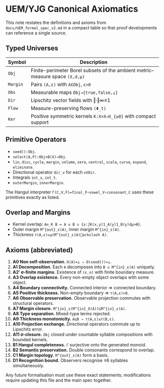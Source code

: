 # UEM/YJG Canonical Axiomatics

This note restates the definitions and axioms from `docs/UEM_formal_spec_v2.md` in a compact table so that proof developments can reference a single source.

## Typed Universes
| Symbol | Description |
|--------|-------------|
| `Obj` | Finite-perimeter Borel subsets of the ambient metric–measure space `(X,d,μ)` |
| `Margin` | Pairs `(A,ε)` with `A∈Obj`, `ε>0` |
| `Obs` | Measurable maps `Obj→{true,false,⊥}` |
| `Dir` | Lipschitz vector fields with ‖·‖∞≤1 |
| `Flow` | Measure-preserving flows `(Φ_t)` |
| `Ker` | Positive symmetric kernels `K:X×X→ℝ_{≥0}` with compact support |

## Primitive Operators
- `seed():Obj`.
- `select(A,P):Obj×B(X)→Obj`.
- `lin`, `disc`, `cycle`, `margin`, `volume`, `zero`, `central`, `scale`, `curve`, `expand`, `eliminate`.
- Directional operator `dir_v` for each `v∈Dir`.
- Integrals `int_x`, `int_t`.
- `outerMargin`, `innerMargin`.

The Hangul interpreter `Γ(C,V,F)=final_F∘vowel_V∘consonant_C` uses these primitives exactly as listed.

## Overlap and Margins
- Kernel overlap: `A⊙_K B = A ∪ B ∪ {x:∫K(x,y)1_A(y)1_B(y)dμ>θ}`.
- Outer margin `M^{out}_ε(A)`, inner margin `M^{in}_ε(A)`.
- Thickness `τ(A,ε)=μ(M^{out}_ε(A)ackslash A)`.

## Axioms (abbreviated)
1. **A0 Non self-observation.** `O(A)=⊥ ⇒ O(seed())=⊥`.
2. **A1 Decomposition.** Each `A` decomposes into `B ∪ M^{in}_ε(A)` uniquely.
3. **A2′ σ-finite margins.** Existence of `(ε_n)` with finite boundary measure.
4. **A3 Overlap existence.** Every non-empty object overlaps with some object.
5. **A4 Boundary connectivity.** Connected interior ⇒ connected boundary.
6. **A5 Positive thickness.** Non-empty boundary ⇒ `τ(A,ε)>0`.
7. **A6 Observable preservation.** Observable projection commutes with structural operators.
8. **A7 Margin closure.** `M^{in}_ε(M^{in}_δ(A))⊆M^{in}_ε(A)`.
9. **A8 Type separation.** Mixed-type terms rejected.
10. **A9 Thickness monotonicity.** `A⊆B ⇒ τ(A,ε)≤τ(B,ε)`.
11. **A10 Projection exchange.** Directional operators commute up to Lipschitz error.
12. **A11 σ-closure.** `Obj` closed under countable syllable compositions with bounded kernels.
13. **B1 Hangul completeness.** `Γ` surjective onto the generated monoid.
14. **B2 Semantic preservation.** Double consonants correspond to overlap.
15. **C1 Margin topology.** `M^{out}_ε(A)` form a basis.
16. **D1 Recognition bound.** Observers recognise ≤6 syllables simultaneously.

Any future formalisation must use these exact statements; modifications require updating this file and the main spec together.

